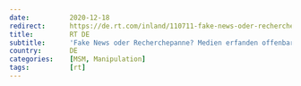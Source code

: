 ```yaml
---
date:          2020-12-18
redirect:      https://de.rt.com/inland/110711-fake-news-oder-recherchepanne-medien/
title:         RT DE
subtitle:      'Fake News oder Recherchepanne? Medien erfanden offenbar COVID-19-kranken Querdenken-Organisator'
country:       DE
categories:    [MSM, Manipulation]
tags:          [rt]
---
```

